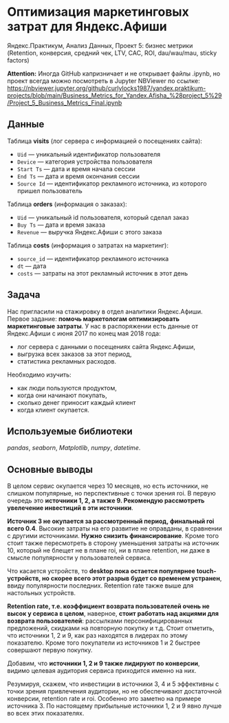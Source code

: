 # Оптимизация маркетинговых затрат для Яндекс.Афиши

Яндекс.Практикум, Анализ Данных, Проект 5: бизнес метрики (Retention, конверсия, средний чек, LTV, CAC, ROI, dau/wau/mau, sticky factors)


__Attention:__ Иногда GitHub капризничает и не открывает файлы .ipynb, но проект всегда можно посмотреть в Jupyter NBViewer по ссылке:
https://nbviewer.jupyter.org/github/curlylocks1987/yandex.praktikum-projects/blob/main/Business_Metrics_for_Yandex.Afisha_%28project_5%29/Project_5_Business_Metrics_Final.ipynb

## Данные

Таблица __visits__ (лог сервера с информацией о посещениях сайта):
- `Uid` — уникальный идентификатор пользователя
- `Device` — категория устройства пользователя
- `Start Ts` — дата и время начала сессии
- `End Ts` — дата и время окончания сессии
- `Source Id` — идентификатор рекламного источника, из которого пришел пользователь

Таблица __orders__ (информация о заказах):
- `Uid` — уникальный id пользователя, который сделал заказ
- `Buy Ts` — дата и время заказа
- `Revenue` — выручка Яндекс.Афиши с этого заказа

Таблица __costs__ (информация о затратах на маркетинг):
- `source_id` — идентификатор рекламного источника
- `dt` — дата
- `costs` — затраты на этот рекламный источник в этот день

## Задача

Нас пригласили на стажировку в отдел аналитики Яндекс.Афиши. Первое задание: __помочь маркетологам оптимизировать маркетинговые затраты__.
У нас в распоряжении есть данные от Яндекс.Афиши с июня 2017 по конец мая 2018 года:
- лог сервера с данными о посещениях сайта Яндекс.Афиши,
- выгрузка всех заказов за этот период,
- статистика рекламных расходов.

Необходимо изучить:
- как люди пользуются продуктом,
- когда они начинают покупать,
- сколько денег приносит каждый клиент
- когда клиент окупается.

## Используемые библиотеки
*pandas*, *seaborn*, *Matplotlib*, *numpy*, *datetime*.

## Основные выводы

В целом сервис окупается через 10 месяцев, но есть источники, не слишком популярные, но перспективные с точки зрения roi. В первую очередь это __источники 1, 2, а также 9. Рекомендую рассмотреть увелечение инвестиций в эти источники__.

__Источник 3 не окупается за рассмотренный период, финальный roi всего 0.4__. Высокие затраты на его развитие не оправданы, в сравнении с другими источниками. __Нужно снизить финансирование__. Кроме того стоит также пересмотреть в сторону уменьшения затраты на источник 10, который не блещет не в плане roi, ни в плане retention, ни даже в смысле популярности у пользователей сервиса.

Что касается устройств, то __desktop пока остается популярнее touch-устройств, но скорее всего этот разрыв будет со временем устранен__, ввиду популярности последних. Retention rate также выше для настольных устройств.

__Retention rate, т.е. коэффициент возврата пользователей очень не высок у сервиса в целом__, наверное, __стоит работать над акциями для возврата пользователей__: рассылками персонифицированных предложений, скидками на повторную покупку и т.д. Стоит отметить, что источники 1, 2 и 9, как раз находятся в лидерах по этому показателю. Кроме того покупатели из источников 1 и 2 быстрее совершают первую покупку.

Добавим, что __источники 1, 2 и 9 также лидируют по конверсии__, видимо целевая аудитория сервиса приходится именно на них.

Резумируя, скажем, что инвестиции в источники 3, 4 и 5 эффективны с точки зрения привлечения аудитории, но не обеспечивают достаточной конверсии, retention rate и roi. Особенно это заметно на примере источника 3. По настоящему прибыльные источники 1, 2 и 9 явно лучше во всех этих показателях.
